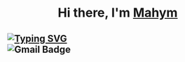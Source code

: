 <h1 align="center">Hi there, I'm <a href="https://www.instagram.com/seyidova_life/" target="_blank">Mahym</a> 
<h2 <img src="https://github.com/blackcater/blackcater/r<a href="mailto:adieujw@gmail.com"><img




   
   [![Typing SVG](https://readme-typing-svg.herokuapp.com?color=%2336BCF7&lines=Computer+Security+Specialist)](https://git.io/typing-svg)                                                                                
<h9 href="mailto:seyidovamahym@gmail.com"><img src="https://camo.githubusercontent.com/90af8431cf18df8809777b33254b7bb7e410a1371c04f4543f3e7ed20b2dbfa6/68747470733a2f2f696d672e736869656c64732e696f2f62616467652f2d476d61696c2d6431343833363f7374796c653d666c6174266c6f676f3d476d61696c266c6f676f436f6c6f723d7768697465266c696e6b3d6d61696c746f3a61646965756a7740676d61696c2e636f6d" alt="Gmail Badge" data-canonical-src="https://img.shields.io/badge/-Gmail-d14836?style=flat&amp;logo=Gmail&amp;logoColor=white&amp;link=mailto:seyidovamahym@gmail.com" style="max-width: 100%;"></a>
